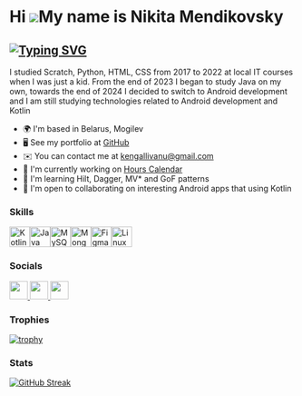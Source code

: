 Hi ![](https://user-images.githubusercontent.com/18350557/176309783-0785949b-9127-417c-8b55-ab5a4333674e.gif)My name is Nikita Mendikovsky
==========================================================================================================================================

[![Typing SVG](https://readme-typing-svg.demolab.com?font=Fira+Code&pause=1000&width=435&lines=Junior+Android+Developer;Using+Kotlin)](https://git.io/typing-svg)
--------------------------

I studied Scratch, Python, HTML, CSS from 2017 to 2022 at local IT courses when I was just a kid. From the end of 2023 I began to study Java on my own, towards the end of 2024 I decided to switch to Android development and I am still studying technologies related to Android development and Kotlin

* 🌍  I'm based in Belarus, Mogilev
* 🖥️  See my portfolio at [GitHub](http://github.com/blackbuffy?tab=repositories)
* ✉️  You can contact me at [kengallivanu@gmail.com](mailto:kengallivanu@gmail.com)
* 🚀  I'm currently working on [Hours Calendar](http://github.com/blackbuffy/HoursCalendar)
* 🧠  I'm learning Hilt, Dagger, MV\* and GoF patterns
* 🤝  I'm open to collaborating on interesting Android apps that using Kotlin

### Skills

<p align="left">
<a href="https://kotlinlang.org/" target="_blank" rel="noreferrer"><img src="https://raw.githubusercontent.com/danielcranney/readme-generator/main/public/icons/skills/kotlin-colored.svg" width="36" height="36" alt="Kotlin" /></a><a href="https://www.oracle.com/java/" target="_blank" rel="noreferrer"><img src="https://raw.githubusercontent.com/danielcranney/readme-generator/main/public/icons/skills/java-colored.svg" width="36" height="36" alt="Java" /></a><a href="https://www.mysql.com/" target="_blank" rel="noreferrer"><img src="https://raw.githubusercontent.com/danielcranney/readme-generator/main/public/icons/skills/mysql-colored.svg" width="36" height="36" alt="MySQL" /></a><a href="https://www.mongodb.com/" target="_blank" rel="noreferrer"><img src="https://raw.githubusercontent.com/danielcranney/readme-generator/main/public/icons/skills/mongodb-colored.svg" width="36" height="36" alt="MongoDB" /></a><a href="https://www.figma.com/" target="_blank" rel="noreferrer"><img src="https://raw.githubusercontent.com/danielcranney/readme-generator/main/public/icons/skills/figma-colored.svg" width="36" height="36" alt="Figma" /></a><a href="https://www.linux.org" target="_blank" rel="noreferrer"><img src="https://raw.githubusercontent.com/danielcranney/readme-generator/main/public/icons/skills/linux-colored.svg" width="36" height="36" alt="Linux" /></a>
</p>

### Socials

<p align="left"> <a href="https://discord.com/users/1108708352227291156" target="_blank" rel="noreferrer"> <picture> <source media="(prefers-color-scheme: dark)" srcset="https://raw.githubusercontent.com/danielcranney/readme-generator/main/public/icons/socials/discord-dark.svg" /> <source media="(prefers-color-scheme: light)" srcset="https://raw.githubusercontent.com/danielcranney/readme-generator/main/public/icons/socials/discord.svg" /> <img src="https://raw.githubusercontent.com/danielcranney/readme-generator/main/public/icons/socials/discord.svg" width="32" height="32" /> </picture> </a> <a href="https://www.github.com/blackbuffy" target="_blank" rel="noreferrer"> <picture> <source media="(prefers-color-scheme: dark)" srcset="https://raw.githubusercontent.com/danielcranney/readme-generator/main/public/icons/socials/github-dark.svg" /> <source media="(prefers-color-scheme: light)" srcset="https://raw.githubusercontent.com/danielcranney/readme-generator/main/public/icons/socials/github.svg" /> <img src="https://raw.githubusercontent.com/danielcranney/readme-generator/main/public/icons/socials/github.svg" width="32" height="32" /> </picture> </a> <a href="https://www.linkedin.com/in/nikita-mendikovsky-85571b337/" target="_blank" rel="noreferrer"> <picture> <source media="(prefers-color-scheme: dark)" srcset="https://raw.githubusercontent.com/danielcranney/readme-generator/main/public/icons/socials/linkedin-dark.svg" /> <source media="(prefers-color-scheme: light)" srcset="https://raw.githubusercontent.com/danielcranney/readme-generator/main/public/icons/socials/linkedin.svg" /> <img src="https://raw.githubusercontent.com/danielcranney/readme-generator/main/public/icons/socials/linkedin.svg" width="32" height="32" /> </picture> </a></p>

### Trophies

[![trophy](https://github-profile-trophy.vercel.app/?username=blackbuffy&theme=onedark)](https://github.com/ryo-ma/github-profile-trophy)

### Stats

[![GitHub Streak](https://streak-stats.demolab.com?user=blackbuffy&theme=dark&locale=ru&background=45%2C36ACBD%2CEB545400&ring=36ACBD&fire=36ACBD&currStreakLabel=36ACBD)](https://git.io/streak-stats)
